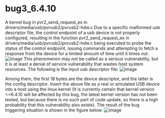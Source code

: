 # bug3_6.4.10
A kernel bug in pvr2_send_request_ex in drivers/media/usb/pvrusb2/pvrusb2-hdw.c
Due to a specific malformed usb descriptor file, the control endpoint of a usb device is not properly configured, resulting in the function pvr2_send_request_ex in drivers/media/usb/pvrusb2/pvrusb2-hdw.c being executed to probe the status of the control endpoint, issuing commands and attempting to fetch a response from the device for a limited amount of time until it times out.
![image](https://github.com/wanrenmi/bug3_6.4.10/assets/42407501/09c7fa7e-dff9-42e8-b8c7-d5bc4d23ebc0)
This phenomenon may not be called as a serious vulnerability, but it is at least a denial of service vulnerability that wastes host system resources. The following is the input usb descriptor file:
![image](https://github.com/wanrenmi/bug3_6.4.10/assets/42407501/9f396728-6bd7-41c3-9dfd-80d3ae80e62b)

Among them, the first 18 bytes are the device descriptor, and the latter is the config descriptor. Insert the above file as a real or simulated USB device into a host using the linux kernel (It is currently certain that kernel version <=6.4.10 will be affected by this bug, the latest kernel version has not been tested, but because there is no such part of code update, so there is a high probability that this vulnerability also exists). The result of the bug triggering situation is shown in the figure below:
![image](https://github.com/wanrenmi/bug3_6.4.10/assets/42407501/6a91ca07-6228-4a51-bcd2-1f276622c850)

